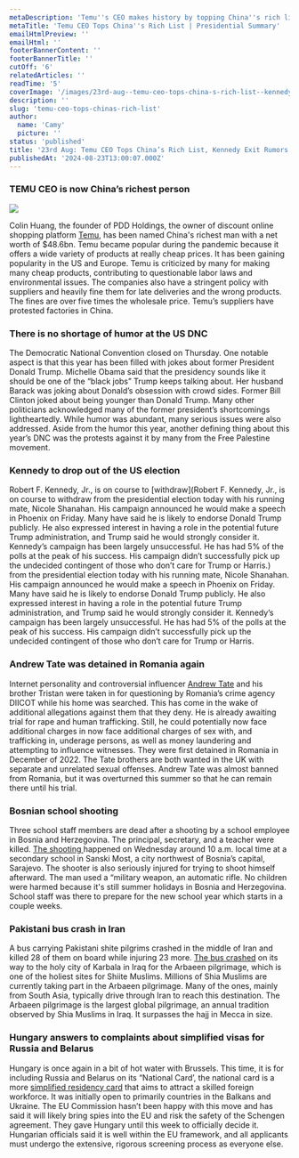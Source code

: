 ```yaml
---
metaDescription: 'Temu''s CEO makes history by topping China''s rich list, redefining success in tech.'
metaTitle: 'Temu CEO Tops China''s Rich List | Presidential Summary'
emailHtmlPreview: ''
emailHtml: ''
footerBannerContent: ''
footerBannerTitle: ''
cutOff: '6'
relatedArticles: ''
readTime: '5'
coverImage: '/images/23rd-aug--temu-ceo-tops-china-s-rich-list--kennedy-exit-rumors-M1OD.webp'
description: ''
slug: 'temu-ceo-tops-chinas-rich-list'
author:
  name: 'Camy'
  picture: ''
status: 'published'
title: '23rd Aug: Temu CEO Tops China’s Rich List, Kennedy Exit Rumors'
publishedAt: '2024-08-23T13:00:07.000Z'
---
```


### TEMU CEO is now China’s richest person

![](/images/23rd-aug--temu-ceo-tops-china-s-rich-list--kennedy-exit-rumors-MzMj.webp)

Colin Huang, the founder of PDD Holdings, the owner of discount online shopping platform [Temu](https://www.euronews.com/business/2024/08/09/temus-billionaire-founder-takes-the-top-spot-in-chinas-rich-list), has been named China's richest man with a net worth of $48.6bn. Temu became popular during the pandemic because it offers a wide variety of products at really cheap prices. It has been gaining popularity in the US and Europe. Temu is criticized by many for making many cheap products, contributing to questionable labor laws and environmental issues. The companies also have a stringent policy with suppliers and heavily fine them for late deliveries and the wrong products. The fines are over five times the wholesale price. Temu’s suppliers have protested factories in China.

### There is no shortage of humor at the US DNC

The Democratic National Convention closed on Thursday. One notable aspect is that this year has been filled with jokes about former President Donald Trump. Michelle Obama said that the presidency sounds like it should be one of the “black jobs” Trump keeps talking about. Her husband Barack was joking about Donald’s obsession with crowd sides. Former Bill Clinton joked about being younger than Donald Trump. Many other politicians acknowledged many of the former president’s shortcomings lightheartedly. While humor was abundant, many serious issues were also addressed. Aside from the humor this year, another defining thing about this year’s DNC was the protests against it by many from the Free Palestine movement.

### Kennedy to drop out of the US election

Robert F. Kennedy, Jr., is on course to \[withdraw\](Robert F. Kennedy, Jr., is on course to withdraw from the presidential election today with his running mate, Nicole Shanahan. His campaign announced he would make a speech in Phoenix on Friday. Many have said he is likely to endorse Donald Trump publicly. He also expressed interest in having a role in the potential future Trump administration, and Trump said he would strongly consider it. Kennedy’s campaign has been largely unsuccessful. He has had 5% of the polls at the peak of his success. His campaign didn’t successfully pick up the undecided contingent of those who don’t care for Trump or Harris.) from the presidential election today with his running mate, Nicole Shanahan. His campaign announced he would make a speech in Phoenix on Friday. Many have said he is likely to endorse Donald Trump publicly. He also expressed interest in having a role in the potential future Trump administration, and Trump said he would strongly consider it. Kennedy’s campaign has been largely unsuccessful. He has had 5% of the polls at the peak of his success. His campaign didn’t successfully pick up the undecided contingent of those who don’t care for Trump or Harris.

### Andrew Tate was detained in Romania again

Internet personality and controversial influencer [Andrew Tate](https://www.bbc.com/news/articles/c4gd02j64y9o) and his brother Tristan were taken in for questioning by Romania’s crime agency DIICOT while his home was searched. This has come in the wake of additional allegations against them that they deny. He is already awaiting trial for rape and human trafficking. Still, he could potentially now face additional charges in now face additional charges of sex with, and trafficking in, underage persons, as well as money laundering and attempting to influence witnesses. They were first detained in Romania in December of 2022. The Tate brothers are both wanted in the UK with separate and unrelated sexual offenses. Andrew Tate was almost banned from Romania, but it was overturned this summer so that he can remain there until his trial.

### Bosnian school shooting

Three school staff members are dead after a shooting by a school employee in Bosnia and Herzegovina. The principal, secretary, and a teacher were killed. [The shooting ](https://www.euronews.com/2024/08/21/three-teachers-killed-in-bosnia-school-shooting)happened on Wednesday around 10 a.m. local time at a secondary school in Sanski Most, a city northwest of Bosnia’s capital, Sarajevo. The shooter is also seriously injured for trying to shoot himself afterward. The man used a “military weapon, an automatic rifle. No children were harmed because it's still summer holidays in Bosnia and Herzegovina. School staff was there to prepare for the new school year which starts in a couple weeks.

### Pakistani bus crash in Iran

A bus carrying Pakistani shite pilgrims crashed in the middle of Iran and killed 28 of them on board while injuring 23 more. [The bus crashed](https://www.aljazeera.com/news/2024/8/21/bus-crash-in-iran-kills-pakistani-pilgrims-travelling-to-iraqs-karbala) on its way to the holy city of Karbala in Iraq for the Arbaeen pilgrimage, which is one of the holiest sites for Shiite Muslims. Millions of Shia Muslims are currently taking part in the Arbaeen pilgrimage. Many of the ones, mainly from South Asia, typically drive through Iran to reach this destination. The Arbaeen pilgrimage is the largest global pilgrimage, an annual tradition observed by Shia Muslims in Iraq. It surpasses the hajj in Mecca in size.

### Hungary answers to complaints about simplified visas for Russia and Belarus

Hungary is once again in a bit of hot water with Brussels. This time, it is for including Russia and Belarus on its “National Card’, the national card is a more [simplified residency card](https://www.euronews.com/my-europe/2024/08/21/hungary-shrugs-off-eus-concerns-over-easing-of-visa-scheme-for-russians-and-belarusians) that aims to attract a skilled foreign workforce. It was initially open to primarily countries in the Balkans and Ukraine. The EU Commission hasn’t been happy with this move and has said it will likely bring spies into the EU and risk the safety of the Schengen agreement. They gave Hungary until this week to officially decide it. Hungarian officials said it is well within the EU framework, and all applicants must undergo the extensive, rigorous screening process as everyone else.